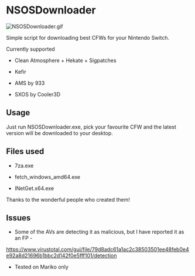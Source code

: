 # NSOSDownloader



![NSOSDownloader.gif](https://s2.gifyu.com/images/NSOSDownloader.gif)



Simple script for downloading best CFWs for your Nintendo Switch.



Currently supported

- Clean Atmosphere + Hekate + Sigpatches

- Kefir

- AMS by 933

- SXOS by Cooler3D





## Usage



Just run NSOSDownloader.exe, pick your favourite CFW and the latest version will be downloaded to your desktop.



## Files used

- 7za.exe

- fetch_windows_amd64.exe

- INetGet.x64.exe



Thanks to the wonderful people who created them!



## Issues

- Some of the AVs are detecting it as malicious, but I have reported it as an FP -

https://www.virustotal.com/gui/file/79d8adc61a1ac2c38503501ee48feb0e4e92a8d21696b1bbc2d142f0e5fff101/detection

- Tested on Mariko only


